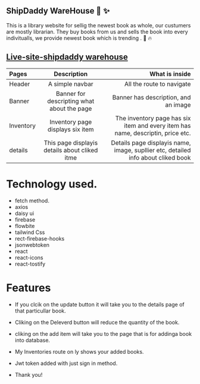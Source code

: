 ## ShipDaddy WareHouse 🚀 ✨

This is a library website for sellig the newest book as whole, our custumers are mostly librarian. They buy books from us and sells the book into every indivitualls, we provide newest book which is trending . 📗 🔥 

## [Live-site-shipdaddy warehouse](https://warehouse-site.web.app/)




| Pages      | Description | What is inside  |
| :---        |    :----:   |          ---: |
| Header      | A simple navbar | All the route to navigate   |
| Banner   |  Banner for descripting what about the page | Banner has description, and an image   |
| Inventory   | Inventory page displays six item  | The inventory page has six item and every item has name, descriptin, price etc.   |
| details      | This page displayis details about cliked itme | Details page displayis name, image, supllier etc, detailed info about cliked book  |



# Technology used.
- fetch method. 
- axios
- daisy ui
- firebase
- flowbite
- tailwind Css
- rect-firebase-hooks
- jsonwebtoken
- react
- react-icons
- react-tostify 

# Features 
- If you clcik on the update button it will take you to the details page of that particullar book.
- Cliking on the Deleverd button will reduce the quantity of the book.
- cliking on the add item  will take you to the page that is for addinga book into database.
- My Inventories route on ly shows your added books. 
- Jwt token added with just sign in method.


- Thank you!
